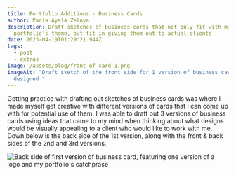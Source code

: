```yaml
---
title: Portfolio Additions - Business Cards
author: Paola Ayala Zelaya
description: Draft sketches of business cards that not only fit with my
  portfolio's theme, but fit in giving them out to actual clients
date: 2023-04-19T01:29:21.944Z
tags:
  - post
  - extras
image: /assets/blog/front-of-card-1.png
imageAlt: "Draft sketch of the front side for 1 version of business cards that I
  designed "
---
```

G﻿etting practice with drafting out sketches of business cards was where I made myself get creative with different versions of cards that I can come up with for potential use of them. I was able to draft out 3 versions of business cards using ideas that came to my mind when thinking about what designs would be visually appealing to a client who would like to work with me. Down below is the back side of the 1st version, along with the front & back sides of the 2nd and 3rd versions.

![Back side of first version of business card, featuring one version of a logo and my portfolio's catchprase](/assets/blog/back-of-card-1.png "Back side of 1st version business card")
